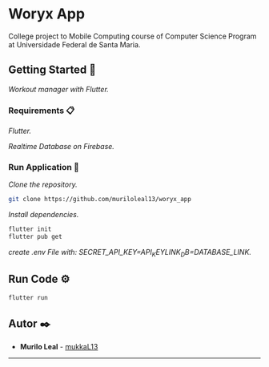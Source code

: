 # Woryx App

College project to Mobile Computing course of Computer Science Program at Universidade Federal de Santa Maria.

## Getting Started 🚀

_Workout manager with Flutter._

### Requirements 📋

_Flutter._

_Realtime Database on Firebase._

### Run Application 🔧

_Clone the repository._

```sh
git clone https://github.com/muriloleal13/woryx_app
```

_Install dependencies._

```sh
flutter init
flutter pub get
```

_create .env File with:
  SECRET_API_KEY=$API_KEY
  LINK_DB=$DATABASE_LINK._

## Run Code ⚙️

```sh
flutter run
```

## Autor ✒️

* **Murilo Leal** - [mukkaL13](https://github.com/muriloleal13)


---
